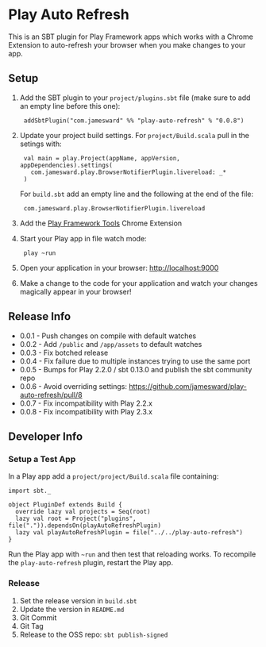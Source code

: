 Play Auto Refresh
=================

This is an SBT plugin for Play Framework apps which works with a Chrome Extension to auto-refresh your browser when you make changes to your app.

Setup
-----

1. Add the SBT plugin to your `project/plugins.sbt` file (make sure to add an empty line before this one):

        addSbtPlugin("com.jamesward" %% "play-auto-refresh" % "0.0.8")

2. Update your project build settings.  For `project/Build.scala` pull in the setings with:

        val main = play.Project(appName, appVersion, appDependencies).settings(
          com.jamesward.play.BrowserNotifierPlugin.livereload: _*
        )

    For `build.sbt` add an empty line and the following at the end of the file:

        com.jamesward.play.BrowserNotifierPlugin.livereload

2. Add the [Play Framework Tools](https://chrome.google.com/webstore/detail/play-framework-tools/dchhggpgbommpcjpogaploblnpldbmen) Chrome Extension

3. Start your Play app in file watch mode:

        play ~run

4. Open your application in your browser: [http://localhost:9000](http://localhost:9000)

5. Make a change to the code for your application and watch your changes magically appear in your browser!


Release Info
------------

* 0.0.1 - Push changes on compile with default watches
* 0.0.2 - Add `/public` and `/app/assets` to default watches
* 0.0.3 - Fix botched release
* 0.0.4 - Fix failure due to multiple instances trying to use the same port
* 0.0.5 - Bumps for Play 2.2.0 / sbt 0.13.0 and publish the sbt community repo
* 0.0.6 - Avoid overriding settings: https://github.com/jamesward/play-auto-refresh/pull/8
* 0.0.7 - Fix incompatibility with Play 2.2.x
* 0.0.8 - Fix incompatibility with Play 2.3.x


Developer Info
--------------

### Setup a Test App

In a Play app add a `project/project/Build.scala` file containing:

```
import sbt._

object PluginDef extends Build {
  override lazy val projects = Seq(root)
  lazy val root = Project("plugins", file(".")).dependsOn(playAutoRefreshPlugin)
  lazy val playAutoRefreshPlugin = file("../../play-auto-refresh")
}
```

Run the Play app with `~run` and then test that reloading works.  To recompile the `play-auto-refresh` plugin, restart the Play app.

### Release

1. Set the release version in `build.sbt`
2. Update the version in `README.md`
3. Git Commit
4. Git Tag
5. Release to the OSS repo: `sbt publish-signed`

